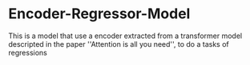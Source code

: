 # Encoder-Regressor-Model
This is a model that use a encoder extracted from a transformer model descripted in the paper ''Attention is all you need'', to do a tasks of regressions
